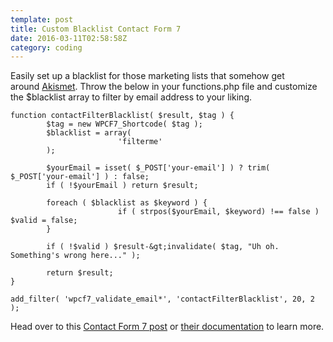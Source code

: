 ```yaml
---
template: post
title: Custom Blacklist Contact Form 7
date: 2016-03-11T02:58:58Z
category: coding
---
```

Easily set up a blacklist for those marketing lists that somehow get around [Akismet](https://akismet.com/). Throw the below in your functions.php file and customize the $blacklist array to filter by email address to your liking.

```
function contactFilterBlacklist( $result, $tag ) {
        $tag = new WPCF7_Shortcode( $tag );
        $blacklist = array(
                        'filterme'
        );

        $yourEmail = isset( $_POST['your-email'] ) ? trim( $_POST['your-email'] ) : false;
        if ( !$yourEmail ) return $result;

        foreach ( $blacklist as $keyword ) {
                        if ( strpos($yourEmail, $keyword) !== false ) $valid = false;
        }

        if ( !$valid ) $result-&gt;invalidate( $tag, "Uh oh. Something's wrong here..." );

        return $result;
}

add_filter( 'wpcf7_validate_email*', 'contactFilterBlacklist', 20, 2 );
```

Head over to this [Contact Form 7 post](http://contactform7.com/2015/03/28/custom-validation/) or [their documentation](http://contactform7.com/docs/) to learn more.
